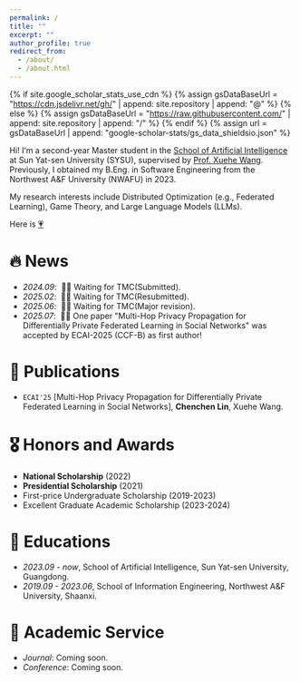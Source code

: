 ```yaml
---
permalink: /
title: ""
excerpt: ""
author_profile: true
redirect_from: 
  - /about/
  - /about.html
---
```


{% if site.google_scholar_stats_use_cdn %}
{% assign gsDataBaseUrl = "https://cdn.jsdelivr.net/gh/" | append: site.repository | append: "@" %}
{% else %}
{% assign gsDataBaseUrl = "https://raw.githubusercontent.com/" | append: site.repository | append: "/" %}
{% endif %}
{% assign url = gsDataBaseUrl | append: "google-scholar-stats/gs_data_shieldsio.json" %}

<span class='anchor' id='about-me'></span>

Hi! I‘m a second-year Master student in the [School of Artificial Intelligence](https://sai.sysu.edu.cn/) at Sun Yat-sen University (SYSU), supervised by [Prof. Xuehe Wang](https://sai.sysu.edu.cn/teacher/234). Previously, I obtained my B.Eng. in Software Engineering 
from the Northwest A&F University (NWAFU) in 2023. 

My research interests include Distributed Optimization (e.g., Federated Learning), Game Theory, and Large Language Models (LLMs).

Here is [💗](https://yuanwow.github.io/)

# 🔥 News
- *2024.09*: &nbsp;🎉🎉 Waiting for TMC(Submitted).
- *2025.02*: &nbsp;🎉🎉 Waiting for TMC(Resubmitted).
- *2025.06*: &nbsp;🎉🎉 Waiting for TMC(Major revision).
- *2025.07*: &nbsp;🎉🎉 One paper "Multi-Hop Privacy Propagation for Differentially Private Federated Learning in Social Networks" was accepted by ECAI-2025 (CCF-B) as first author! 
# 📝 Publications 
- <code class="badge">ECAI'25</code> [Multi-Hop Privacy Propagation for Differentially Private Federated Learning in Social Networks], **Chenchen Lin**, Xuehe Wang.


# 🎖 Honors and Awards
- **National Scholarship** (2022) 
- **Presidential Scholarship** (2021)
- First-price Undergraduate Scholarship (2019-2023)
- Excellent Graduate Academic Scholarship (2023-2024)
# 📖 Educations
- *2023.09 - now*, School of Artificial Intelligence, Sun Yat-sen University, Guangdong. 
- *2019.09 - 2023.06*, School of Information Engineering, Northwest A&F University, Shaanxi. 

# 💁 Academic Service
- *Journal*: Coming soon.
- *Conference*: Coming soon.


